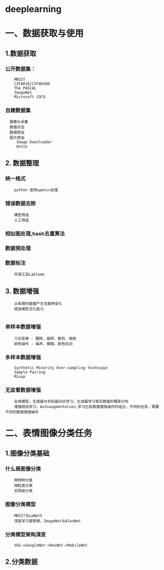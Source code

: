 # deeplearning
# 一、数据获取与使用
## 1.数据获取
### 公开数据集：
```
    MNIST
    CIFAR10/CIFAR100
    The PASCAL
    ImageNet
    Microsoft COCO
```
### 自建数据集
```
  摄像头采集
  数据众包
  数据爬虫
  图片爬虫
     Image Downloader
     Annie
```
## 2. 数据整理
### 统一格式
```
    python 使用opencv处理
```
### 错误数据去除
```
    模型筛选
    人工筛选
```
### 相似图处理,hash去重算法
### 数据预处理
### 数据标注
```
    开源工具Lableme
```
## 3. 数据增强
```
    从有限的数据产生无数种变化
    提高模型泛化能力
    
```
### 单样本数据增强
```
    几何变换 - 翻转、旋转、裁剪、缩放
    颜色操作 - 噪声、模糊、颜色扰动
```
### 多样本数据增强
```
    Synthetic Minority Over-sampling technique
    Sample Pairing
    Mixup
```
### 无监督数据增强
```
    生成模型，生成器与判别器对抗学习，生成器学习真实数据的概率分布
    增强规则学习，Autoaugmentation,学习已有数据增强操作的组合，不同的任务，需要不同的数据增强操作
```
# 二、表情图像分类任务
## 1.图像分类基础
### 什么是图像分类
```
    跨物种分类
    细粒度分类
    实例级分类
```
### 图像分类模型
```
    MNIST与LeNet5
    深度学习里程碑，ImageNet与AlexNet
```

### 分类模型架构演变
```
    VGG->GoogleNet->ResNet->MobileNet
```    
 
## 2.分类数据
